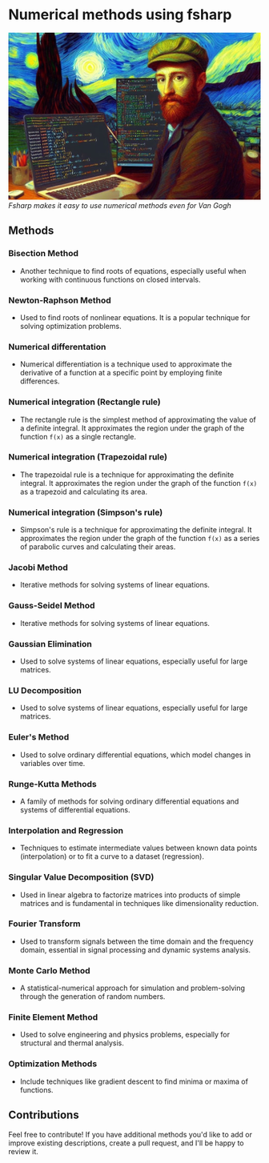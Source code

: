 # Numerical methods using fsharp

![VG using F#](./img/VG.jpeg)
_Fsharp makes it easy to use numerical methods even for Van Gogh_

## Methods

### Bisection Method

- Another technique to find roots of equations, especially useful when working with continuous functions on closed intervals.

### Newton-Raphson Method

- Used to find roots of nonlinear equations. It is a popular technique for solving optimization problems.

### Numerical differentation

- Numerical differentiation is a technique used to approximate the derivative of a function at a specific point by employing finite differences. 

### Numerical integration (Rectangle rule)

- The rectangle rule is the simplest method of approximating the value of a definite integral. It approximates the region under the graph of the function `f(x)` as a single rectangle.

### Numerical integration (Trapezoidal rule)

- The trapezoidal rule is a technique for approximating the definite integral. It approximates the region under the graph of the function `f(x)` as a trapezoid and calculating its area.

### Numerical integration (Simpson's rule)

- Simpson's rule is a technique for approximating the definite integral. It approximates the region under the graph of the function `f(x)` as a series of parabolic curves and calculating their areas.

### Jacobi Method 

- Iterative methods for solving systems of linear equations.

### Gauss-Seidel Method

- Iterative methods for solving systems of linear equations.

### Gaussian Elimination

- Used to solve systems of linear equations, especially useful for large matrices.

### LU Decomposition

- Used to solve systems of linear equations, especially useful for large matrices.

### Euler's Method

- Used to solve ordinary differential equations, which model changes in variables over time.

### Runge-Kutta Methods

- A family of methods for solving ordinary differential equations and systems of differential equations.

### Interpolation and Regression

- Techniques to estimate intermediate values between known data points (interpolation) or to fit a curve to a dataset (regression).




### Singular Value Decomposition (SVD)

- Used in linear algebra to factorize matrices into products of simple matrices and is fundamental in techniques like dimensionality reduction.

### Fourier Transform

- Used to transform signals between the time domain and the frequency domain, essential in signal processing and dynamic systems analysis.

### Monte Carlo Method

- A statistical-numerical approach for simulation and problem-solving through the generation of random numbers.

### Finite Element Method

- Used to solve engineering and physics problems, especially for structural and thermal analysis.

### Optimization Methods

- Include techniques like gradient descent to find minima or maxima of functions.

## Contributions

Feel free to contribute! If you have additional methods you'd like to add or improve existing descriptions, create a pull request, and I'll be happy to review it.
